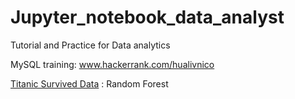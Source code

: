 # Jupyter_notebook_data_analyst
Tutorial and Practice for Data analytics

MySQL training:
www.hackerrank.com/hualivnico


[Titanic Survived Data](https://github.com/nico2997/Jupyter_notebook_data_analyst/tree/main/RandomForestModel) : Random Forest 
